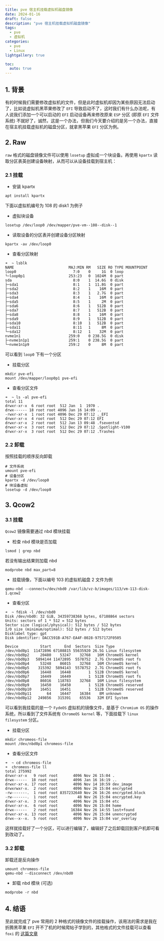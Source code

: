 ```yaml
---
title: pve 宿主机挂载虚拟机磁盘镜像
date: 2024-01-16
draft: false
description: "pve 宿主机挂载虚拟机磁盘镜像"
tags:
  - pve
  - 虚拟机
categories:
  - pve
  - Linux
lightgallery: true

toc:
  auto: true
---
```


## 1. 背景

有的时候我们需要修改虚拟机的文件，但是此时虚拟机却因为某些原因无法启动了，比如说虚拟机黑苹果修改了 `EFI` 导致启动不了，这时我们有什么办法呢，有人说我们添加一个可以启动的 `EFI` 启动设备再来修改原来 `ESP` 分区 (即原 `EFI` 文件系统) 不就好了，诚然，这是一个办法，但我们今天要介绍的是另一个办法，直接在宿主机挂载虚拟机的磁盘分区，就拿黑苹果 `EFI` 分区为例。

## 2. Raw

`raw` 格式的磁盘镜像文件可以使用 `losetup` 虚拟成一个块设备。再使用 `kpartx` 读取分区表英创建设备映射，从而可以从设备挂载到宿主机：

### 2.1 挂载

- 安装 kpartx

```shell
apt install kpartx
```

下面以虚拟机编号为 108 的 disk1 为例子

- 虚拟块设备

```shell
losetup /dev/loop0 /dev/mapper/pve-vm--108--disk--1
```

- 读取设备的分区表并创建设备分区映射

```shell
kpartx -av /dev/loop0
```

- 查看分区映射

```shell
➜  ~ lsblk
NAME                         MAJ:MIN RM   SIZE RO TYPE MOUNTPOINT
loop0                          7:0    0     1G  0 loop
└─loop0p1                    253:23   0  1024M  0 part
sda                            8:0    1  14.6G  0 disk
├─sda1                         8:1    1  11.8G  0 part
├─sda2                         8:2    1    16M  0 part
├─sda3                         8:3    1   2.7G  0 part
├─sda4                         8:4    1    16M  0 part
├─sda5                         8:5    1     2M  0 part
├─sda6                         8:6    1   512B  0 part
├─sda7                         8:7    1   512B  0 part
├─sda8                         8:8    1    16M  0 part
├─sda9                         8:9    1   512B  0 part
├─sda10                        8:10   1   512B  0 part
├─sda11                        8:11   1     8M  0 part
└─sda12                        8:12   1    32M  0 part
nvme1n1                      259:0    0 238.5G  0 disk
├─nvme1n1p1                  259:1    0 238.5G  0 part
└─nvme1n1p9                  259:2    0     8M  0 part
```

可以看到 `loop0` 下有一个分区

- 挂载分区

```shell
mkdir pve-efi
mount /dev/mapper/loop0p1 pve-efi
```

- 查看分区文件

```shell
➜  ~ ls -al pve-efi
total 11
drwxr-xr-x  6 root root  512 Jan  1  1970 .
drwx------ 18 root root 4096 Jan 16 14:09 ..
-rwxr-xr-x  1 root root 4096 Dec 29 07:12 ._EFI
drwxr-xr-x  4 root root  512 Dec 29 07:12 EFI
drwxr-xr-x  2 root root  512 Jan 13 09:48 .fseventsd
drwxr-xr-x  3 root root  512 Dec 29 07:12 .Spotlight-V100
drwxr-xr-x  3 root root  512 Dec 29 07:12 .Trashes
```

### 2.2 卸载

按照挂载的顺序反向卸载

```shell
# 文件系统
umount pve-efi
# 设备分区
kpartx -d /dev/loop0
# 块设备虚拟
losetup -d /dev/loop0
```

## 3. Qcow2

### 3.1 挂载

`Qcow2` 镜像需要通过 nbd 模块挂载

- 检查 nbd 模块是否加载

```shell
lsmod | grep nbd
```

若没有输出结果则加载 nbd

```shell
modprobe nbd max_part=8
```

- 挂载镜像，下面以编号 103 的虚拟机磁盘 2 文件为例

```shell
qemu-nbd --connect=/dev/nbd0 /var/lib/vz-b/images/113/vm-113-disk-1.qcow2
```

- 查看分区

```shell
➜  ~ fdisk -l /dev/nbd0
Disk /dev/nbd0: 32 GiB, 34359738368 bytes, 67108864 sectors
Units: sectors of 1 * 512 = 512 bytes
Sector size (logical/physical): 512 bytes / 512 bytes
I/O size (minimum/optimal): 512 bytes / 512 bytes
Disklabel type: gpt
Disk identifier: DACC591B-A767-EA4F-8028-9757172F0505

Device          Start      End  Sectors  Size Type
/dev/nbd0p1  11472896 67108815 55635920 26.5G Linux filesystem
/dev/nbd0p2     20480    53247    32768   16M ChromeOS kernel
/dev/nbd0p3   5894144 11472895  5578752  2.7G ChromeOS root fs
/dev/nbd0p4     53248    86015    32768   16M ChromeOS kernel
/dev/nbd0p5    315392  5894143  5578752  2.7G ChromeOS root fs
/dev/nbd0p6     16448    16448        1  512B ChromeOS kernel
/dev/nbd0p7     16449    16449        1  512B ChromeOS root fs
/dev/nbd0p8     86016   118783    32768   16M Linux filesystem
/dev/nbd0p9     16450    16450        1  512B ChromeOS reserved
/dev/nbd0p10    16451    16451        1  512B ChromeOS reserved
/dev/nbd0p11       64    16447    16384    8M unknown
/dev/nbd0p12   249856   315391    65536   32M EFI System
```

可以看到我挂载的是一个 `FydeOS` 虚拟机的镜像文件，是基于 `Chromium OS` 的操作系统，所以看到了文件系统有 `ChromeOS kernel` 等，下面挂载下 `linux filesystem` 分区。

- 挂载分区

```shell
mkdir chromeos-file
mount /dev/nbd0p1 chromeos-file
```

- 查看分区文件

```shell
➜  ~ cd chromeos-file
➜  chromeos-file ll
total 275992
drwxr-xr-x   9 root root       4096 Nov 26 15:04 .
drwx------  18 root root       4096 Jan 16 16:19 ..
drwxr-xr-x. 17 root root       4096 Nov 14 10:59 dev_image
drwxrwxr-x.  2 root root       4096 Nov 26 15:04 encrypted
-rw-------.  1 root root 8357232640 Nov 26 16:26 encrypted.block
-rw-------.  1 root root         48 Nov 26 15:04 encrypted.key
drwxr-xr-x.  3 root root       4096 Nov 26 15:04 etc
drwxr-xr-x.  6 root root       4096 Nov 26 15:04 home
drwx------   2 root root      16384 Nov 26 14:55 lost+found
drwxr-xr-x. 13 root root       4096 Nov 26 15:04 unencrypted
drwx--x--x.  5 root root       4096 Nov 26 15:04 var_overlay
```

这样就挂载好了一个分区，可以进行编辑了，编辑好了之后卸载回到客户机即可看到改动了。

### 3.2 卸载

卸载还是反向操作

```shell
umount chromeos-file
qemu-nbd --disconnect /dev/nbd0
```

- 卸载 nbd 模块 (可选)

```shell
modprobe -r nbd
```

## 4. 结语

至此就完成了 pve 常用的 2 种格式的镜像文件的挂载操作，该用法的需求是我在折腾黑苹果 `EFI` 开不了机的时候爬帖子学到的，其他格式的文件挂载可以查看 `foxi` 的 [这篇文章](https://foxi.buduanwang.vip/linux/552.html/)
